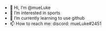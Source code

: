 - 👋 Hi, I’m @mueLuke
- 👀 I’m interested in sports
- 🌱 I’m currently learning to use github 
- 📫 How to reach me: discord: mueLuke#2451

<!---
mueLuke/mueLuke is a ✨ special ✨ repository because its `README.md` (this file) appears on your GitHub profile.
You can click the Preview link to take a look at your changes.
--->
